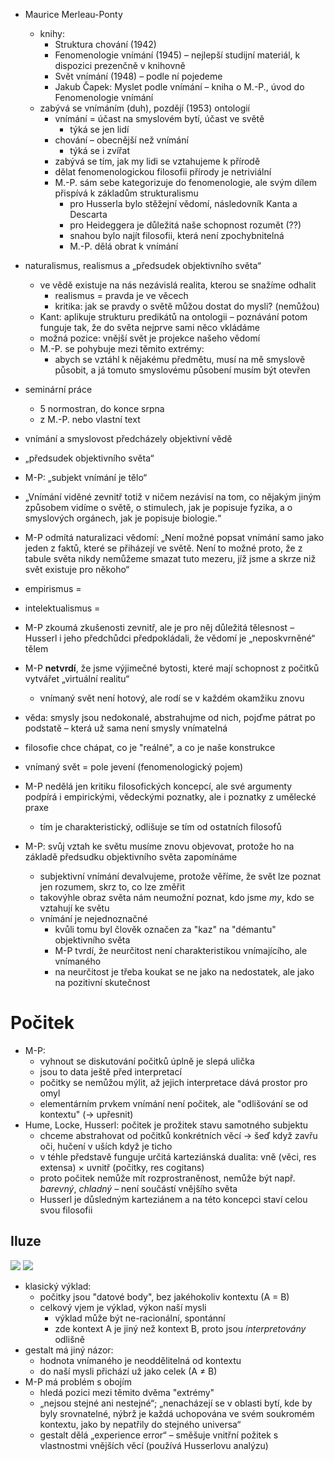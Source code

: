 
* Maurice Merleau-Ponty
  * knihy:
    * Struktura chování (1942)
    * Fenomenologie vnímání (1945) – nejlepší studijní materiál, k dispozici prezenčně v knihovně
    * Svět vnímání (1948) – podle ní pojedeme
    * Jakub Čapek: Myslet podle vnímání – kniha o M.-P., úvod do Fenomenologie vnímání
  * zabývá se vnímáním (duh), pozdějí (1953) ontologií
    * vnímání = účast na smyslovém bytí, účast ve světě
      * týká se jen lidí
    * chování – obecnější než vnímání
      * týká se i zvířat
    * zabývá se tím, jak my lidi se vztahujeme k přírodě
    * dělat fenomenologickou filosofii přírody je netriviální
    * M.-P. sám sebe kategorizuje do fenomenologie, ale svým dílem přispívá k základům strukturalismu
      * pro Husserla bylo stěžejní vědomí, následovník Kanta a Descarta
      * pro Heideggera je důležitá naše schopnost rozumět (??)
      * snahou bylo najít filosofii, která není zpochybnitelná
      * M.-P. dělá obrat k vnímání

* naturalismus, realismus a „předsudek objektivního světa“
  * ve vědě existuje na nás nezávislá realita, kterou se snažíme odhalit
    * realismus = pravda je ve věcech
    * kritika: jak se pravdy o světě můžou dostat do mysli? (nemůžou)
  * Kant: aplikuje strukturu predikátů na ontologii – poznávání potom funguje tak, že do světa nejprve sami něco vkládáme
  * možná pozice: vnější svět je projekce našeho vědomí
  * M.-P. se pohybuje mezi těmito extrémy:
    * abych se vztáhl k nějakému předmětu, musí na mě smyslově působit, a já tomuto smyslovému působení musím být otevřen


* seminární práce
  * 5 normostran, do konce srpna
  * z M.-P. nebo vlastní text


* vnímání a smyslovost předcházely objektivní vědě
* „předsudek objektivního světa“
* M-P: „subjekt vnímání je tělo“
* „Vnímání viděné zevnitř totiž v ničem nezávisí na tom, co nějakým jiným způsobem vidíme o světě, o stimulech, jak je popisuje fyzika, a o smyslových orgánech, jak je popisuje biologie.“
* M-P odmítá naturalizaci vědomí: „Není možné popsat vnímání samo jako jeden z faktů, které se přiházejí ve světě. Není to možné proto, že z tabule světa nikdy nemůžeme smazat tuto mezeru, jíž jsme a skrze niž svět existuje pro někoho“
* empirismus = 
* intelektualismus = 
* M-P zkoumá zkušenosti zevnitř, ale je pro něj důležitá tělesnost – Husserl i jeho předchůdci předpokládali, že vědomí je „neposkvrněné“ tělem
* M-P **netvrdí**, že jsme výjimečné bytosti, které mají schopnost z počitků vytvářet „virtuální realitu“
  * vnímaný svět není hotový, ale rodí se v každém okamžiku znovu
* věda: smysly jsou nedokonalé, abstrahujme od nich, pojďme pátrat po podstatě – která už sama není smysly vnímatelná


* filosofie chce chápat, co je "reálné", a co je naše konstrukce
* vnímaný svět = pole jevení (fenomenologický pojem)
* M-P nedělá jen kritiku filosofických koncepcí, ale své argumenty podpírá i empirickými, vědeckými poznatky, ale i poznatky z umělecké praxe
  * tím je charakteristický, odlišuje se tím od ostatních filosofů
* M-P: svůj vztah ke světu musíme znovu objevovat, protože ho na základě předsudku objektivního světa zapomínáme
  * subjektivní vnímání devalvujeme, protože věříme, že svět lze poznat jen rozumem, skrz to, co lze změřit
  * takovýhle obraz světa nám neumožní poznat, kdo jsme *my*, kdo se vztahují ke světu
  * vnímání je nejednoznačné
    * kvůli tomu byl člověk označen za "kaz" na "démantu" objektivního světa
    * M-P tvrdí, že neurčitost není charakteristikou vnímajícího, ale vnímaného
    * na neurčitost je třeba koukat se ne jako na nedostatek, ale jako na pozitivní skutečnost

# Počitek
* M-P:
  * vyhnout se diskutování počitků úplně je slepá ulička
  * jsou to data ještě před interpretací
  * počitky se nemůžou mýlit, až jejich interpretace dává prostor pro omyl
  * elementárním prvkem vnímání není počitek, ale "odlišování se od kontextu" (→ upřesnit)
* Hume, Locke, Husserl: počitek je prožitek stavu samotného subjektu
  * chceme abstrahovat od počitků konkrétních věcí → šeď když zavřu oči, hučení v uších když je ticho
  * v téhle představě funguje určitá karteziánská dualita: vně (věci, res extensa) × uvnitř (počitky, res cogitans)
  * proto počitek nemůže mít rozprostraněnost, nemůže být např. _barevný_, _chladný_ – není součástí vnějšího světa
  * Husserl je důsledným karteziánem a na této koncepci staví celou svou filosofii

## Iluze
![](https://upload.wikimedia.org/wikipedia/commons/thumb/b/be/Checker_shadow_illusion.svg/316px-Checker_shadow_illusion.svg.png)
![](https://how-emotions-are-made.com/w/images/heam/b/b7/M%C3%BCller-Lyer_illusion.png)

* klasický výklad:
  * počitky jsou "datové body", bez jakéhokoliv kontextu (A = B)
  * celkový vjem je výklad, výkon naší mysli
    * výklad může být ne-racionální, spontánní
    * zde kontext A je jiný než kontext B, proto jsou _interpretovány_ odlišně
* gestalt má jiný názor:
  * hodnota vnímaného je neoddělitelná od kontextu
  * do naší mysli přichází už jako celek (A ≠ B)
* M-P má problém s obojím
  * hledá pozici mezi těmito dvěma "extrémy"
  * „nejsou stejné ani nestejné“; „nenacházejí se v oblasti bytí, kde by byly srovnatelné, nýbrž je každá uchopována ve svém soukromém kontextu, jako by nepatřily do stejného universa“
  * gestalt dělá „experience error“ – směšuje vnitřní požitek s vlastnostmi vnějších věcí (používá Husserlovu analýzu)
